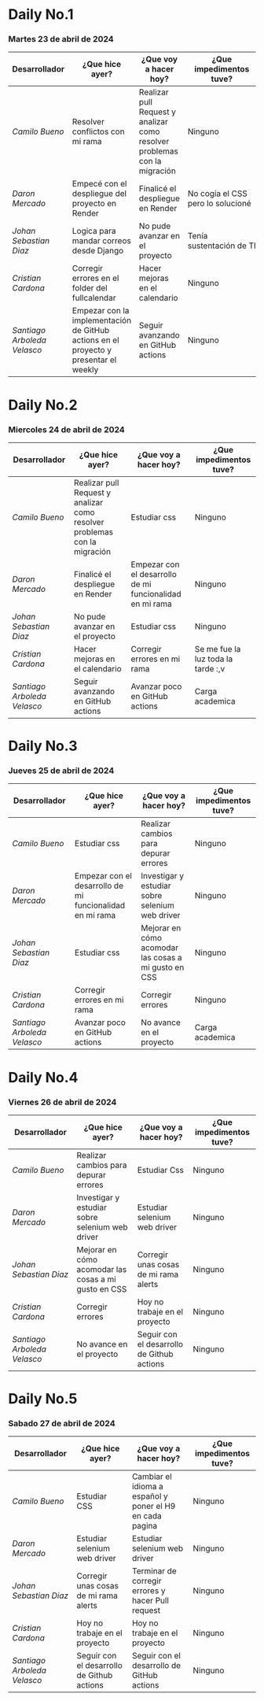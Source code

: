 # Daily No.1
### Martes 23 de abril de 2024

| Desarrollador | ¿Que hice ayer? | ¿Que voy a hacer hoy? | ¿Que impedimentos tuve? |
|-----------|-----------|-----------|-----------|
|*Camilo Bueno*   | Resolver conflictos con mi rama|Realizar pull Request y analizar como resolver problemas con la migración | Ninguno|
|*Daron Mercado* |Empecé con el despliegue del proyecto en Render| Finalicé el despliegue en Render |No cogía el CSS pero lo solucioné |
| *Johan Sebastian Diaz*  | Logica para mandar correos desde Django | No pude avanzar en el proyecto |Tenía sustentación de TI |
| *Cristian Cardona*  | Corregir errores en el folder del fullcalendar | Hacer mejoras en el calendario | Ninguno |
| *Santiago Arboleda Velasco*  | Empezar con la implementación de GitHub actions en el proyecto y presentar el weekly | Seguir avanzando en GitHub actions| Ninguno|


# Daily No.2
### Miercoles 24 de abril de 2024

| Desarrollador | ¿Que hice ayer? | ¿Que voy a hacer hoy? | ¿Que impedimentos tuve? |
|-----------|-----------|-----------|-----------|
|*Camilo Bueno*   | Realizar pull Request y analizar como resolver problemas con la migración | Estudiar css| Ninguno |
|*Daron Mercado* |Finalicé el despliegue en Render | Empezar con el desarrollo de mi funcionalidad en mi rama | Ninguno |
| *Johan Sebastian Diaz*  |  No pude avanzar en el proyecto  |Estudiar css |Ninguno |
| *Cristian Cardona*  |Hacer mejoras en el calendario | Corregir errores en mi rama | Se me fue la luz toda la tarde :,v |
| *Santiago Arboleda Velasco*  |Seguir avanzando en GitHub actions | Avanzar poco en GitHub actions | Carga academica |


# Daily No.3
### Jueves 25 de abril de 2024

| Desarrollador | ¿Que hice ayer? | ¿Que voy a hacer hoy? | ¿Que impedimentos tuve? |
|-----------|-----------|-----------|-----------|
|*Camilo Bueno*   |Estudiar css |Realizar cambios para depurar errores |Ninguno |
|*Daron Mercado* |Empezar con el desarrollo de mi funcionalidad en mi rama |Investigar y estudiar sobre selenium web driver |Ninguno |
| *Johan Sebastian Diaz*  |Estudiar css |Mejorar en cómo acomodar las cosas a mi gusto en CSS  |Ninguno |
| *Cristian Cardona*  |Corregir errores en mi rama | Corregir errores |Ninguno |
| *Santiago Arboleda Velasco*  |Avanzar poco en GitHub actions |No avance en el proyecto |Carga academica |


# Daily No.4
### Viernes 26 de abril de 2024

| Desarrollador | ¿Que hice ayer? | ¿Que voy a hacer hoy? | ¿Que impedimentos tuve? |
|-----------|-----------|-----------|-----------|
|*Camilo Bueno*   |Realizar cambios para depurar errores | Estudiar Css | Ninguno|
|*Daron Mercado* |Investigar y estudiar sobre selenium web driver |Estudiar selenium web driver |Ninguno |
| *Johan Sebastian Diaz*  |Mejorar en cómo acomodar las cosas a mi gusto en CSS |Corregir unas cosas de mi rama alerts | Ninguno|
| *Cristian Cardona*  | Corregir errores|Hoy no trabaje en el proyecto |Ninguno |
| *Santiago Arboleda Velasco*  | No avance en el proyecto|Seguir con el desarrollo de Github actions |Ninguno |


# Daily No.5
### Sabado 27 de abril de 2024

| Desarrollador | ¿Que hice ayer? | ¿Que voy a hacer hoy? | ¿Que impedimentos tuve? |
|-----------|-----------|-----------|-----------|
|*Camilo Bueno*  |Estudiar CSS|Cambiar el idioma a español y poner el H9 en cada pagina  |Ninguno |
|*Daron Mercado* |Estudiar selenium web driver |Estudiar selenium web driver  |Ninguno |
| *Johan Sebastian Diaz*  |Corregir unas cosas de mi rama alerts |Terminar de corregir errores y hacer Pull request |Ninguno |
| *Cristian Cardona*  |Hoy no trabaje en el proyecto |Hoy no trabaje en el proyecto |Ninguno |
| *Santiago Arboleda Velasco*  |Seguir con el desarrollo de Github actions |Seguir con el desarrollo de GitHub actions  |Ninguno |